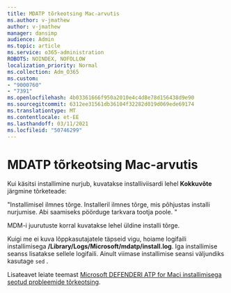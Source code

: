```yaml
---
title: MDATP tõrkeotsing Mac-arvutis
ms.author: v-jmathew
author: v-jmathew
manager: dansimp
audience: Admin
ms.topic: article
ms.service: o365-administration
ROBOTS: NOINDEX, NOFOLLOW
localization_priority: Normal
ms.collection: Adm_O365
ms.custom:
- "9000760"
- "7391"
ms.openlocfilehash: 4b03361666f950a2010e4c4d8e78d156438d9e90
ms.sourcegitcommit: 6312ee31561db36104f32282d019d069ede69174
ms.translationtype: MT
ms.contentlocale: et-EE
ms.lasthandoff: 03/11/2021
ms.locfileid: "50746299"
---
```

# <a name="troubleshoot-mdatp-installation-problems-on-a-mac"></a>MDATP tõrkeotsing Mac-arvutis

Kui käsitsi installimine nurjub, kuvatakse installiviisardi lehel **Kokkuvõte** järgmine tõrketeade:

"Installimisel ilmnes tõrge. Installeril ilmnes tõrge, mis põhjustas installi nurjumise. Abi saamiseks pöörduge tarkvara tootja poole. "

MDM-i juurutuste korral kuvatakse lehel üldine installi tõrge.

Kuigi me ei kuva lõppkasutajatele täpseid vigu, hoiame logifaili installimisega **/Library/Logs/Microsoft/mdatp/install.log**. Iga installimise seanss lisatakse sellele logifaili. Ainult viimase installimise seansi väljundiks kasutage `sed` .

Lisateavet leiate teemast [Microsoft DEFENDERI ATP for Maci installimisega seotud probleemide tõrkeotsing](https://go.microsoft.com/fwlink/?linkid=2144615).

